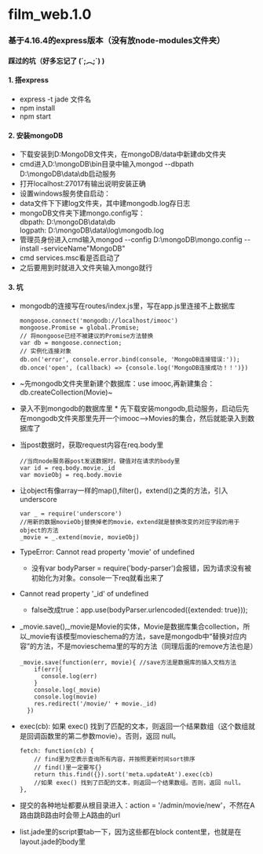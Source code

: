 # film_web.1.0
### 基于4.16.4的express版本（没有放node-modules文件夹）
#### 踩过的坑（好多忘记了 (´;︵;`) )
#### 1. 搭express
* express -t jade 文件名
* npm install
* npm start

#### 2. 安装mongoDB
* 下载安装到D:MongoDB文件夹，在mongoDB/data中新建db文件夹
* cmd进入D:\mongoDB\bin目录中输入mongod --dbpath D:\mongoDB\data\db启动服务
* 打开localhost:27017有输出说明安装正确
* 设置windows服务使自启动：
* data文件下下建log文件夹，其中建mongodb.log存日志
* mongoDB文件夹下建mongo.config写：  
        dbpath: D:\mongoDB\data\db  
        logpath: D:\mongoDB\data\log\mongodb.log  
* 管理员身份进入cmd输入mongod --config D:\mongoDB\mongo.config --install -serviceName"MongoDB"
* cmd services.msc看是否启动了
* 之后要用到时就进入文件夹输入mongo就行

#### 3. 坑
* mongodb的连接写在routes/index.js里，写在app.js里连接不上数据库
    ```
    mongoose.connect('mongodb://localhost/imooc')
    mongoose.Promise = global.Promise;
    // 将mongoose已经不被建议的Promise方法替换
    var db = mongoose.connection;
    // 实例化连接对象
    db.on('error', console.error.bind(console, 'MongoDB连接错误:'));
    db.once('open', (callback) => {console.log('MongoDB连接成功！！')})
    ```
* ~先mongodb文件夹里新建个数据库：use imooc,再新建集合：db.createCollection(Movie)~
* 录入不到mongodb的数据库里
        * 先下载安装mongodb,启动服务，启动后先在mongodb文件夹那里先开一个imooc-->Movies的集合，然后就能录入到数据库了
* 当post数据时，获取request内容在req.body里
    ```
    //当向node服务器post发送数据时，键值对在请求的body里
    var id = req.body.movie._id
    var movieObj = req.body.movie
    ```
* 让object有像array一样的map(),filter()，extend()之类的方法，引入underscore
    ```
    var _ = require('underscore')
    //用新的数据movieObj替换掉老的movie，extend就是替换改变的对应字段的用于object的方法
    _movie = _.extend(movie, movieObj)
    ```
* TypeError: Cannot read property 'movie' of undefined
    * 没有var bodyParser = require('body-parser')会报错，因为请求没有被初始化为对象。console一下req就看出来了  
  
* Cannot read property '_id' of undefined
    * false改成true：app.use(bodyParser.urlencoded({extended: true})); 
* _movie.save(),_movie是Movie的实体，Movie是数据库集合collection，所以_movie有该模型movieschema的方法，save是mongodb中“替换对应内容”的方法，不是movieschema里的写的方法（同理后面的remove方法也是）
    ```
    _movie.save(function(err, movie){ //save方法是数据库的插入文档方法
        if(err){
          console.log(err)
        }
        console.log(_movie)
        console.log(movie)
        res.redirect('/movie/' + movie._id)
      })
    ```
* exec(cb): 如果 exec() 找到了匹配的文本，则返回一个结果数组（这个数组就是回调函数里的第二参数movie）。否则，返回 null。
    ```
    fetch: function(cb) {
        // find里为空表示查询所有内容，并按照更新时间sort排序
        // find()里一定要写{}
        return this.find({}).sort('meta.updateAt').exec(cb)
        //如果 exec() 找到了匹配的文本，则返回一个结果数组。否则，返回 null。
    },
    ```
* 提交的各种地址都要从根目录进入：action = '/admin/movie/new'，不然在A路由跳B路由时会带上A路由的url
* list.jade里的script要tab一下，因为这些都在block content里，也就是在layout.jade的body里
    
